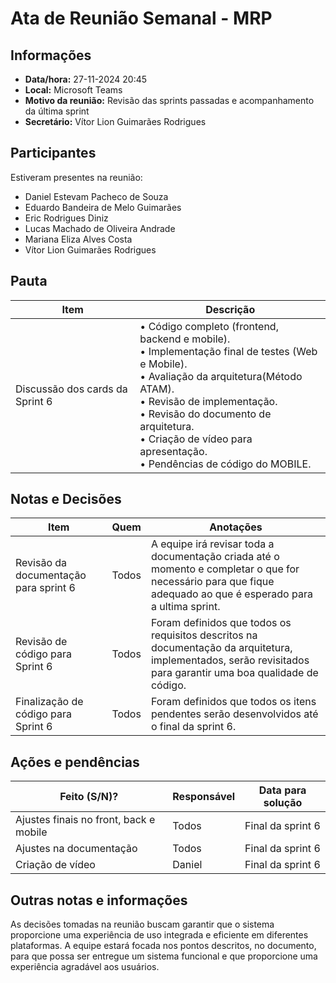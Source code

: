 # Ata de Reunião Semanal - MRP

## Informações

* **Data/hora:** 27-11-2024 20:45
* **Local:** Microsoft Teams
* **Motivo da reunião:** Revisão das sprints passadas e acompanhamento da última sprint
* **Secretário:** Vítor Lion Guimarães Rodrigues

## Participantes

Estiveram presentes na reunião:

- Daniel Estevam Pacheco de Souza
- Eduardo Bandeira de Melo Guimarães
- Eric Rodrigues Diniz
- Lucas Machado de Oliveira Andrade
- Mariana Eliza Alves Costa
- Vítor Lion Guimarães Rodrigues

## Pauta

| Item                                     | Descrição                                                                                                                                                                       |
| ---------------------------------------- | --------------------------------------------- |
| Discussão dos cards da Sprint 6  | • Código completo (frontend, backend e mobile).<br>• Implementação final de testes (Web e Mobile).<br>• Avaliação da arquitetura(Método ATAM).<br>• Revisão de implementação.<br>• Revisão do documento de arquitetura.<br>• Criação de vídeo para apresentação.<br>• Pendências de código do MOBILE.|

## Notas e Decisões

| Item                                   | Quem  | Anotações                                                                                                                                                                                                                                   |
| -------------------------------------- | ----- | ------------------------------------------------------------------------------------------------------------------------------------------------------------------------------------------------------------------------------------------- |
| Revisão da documentação para sprint 6   | Todos | A equipe irá revisar toda a documentação criada até o momento e completar o que for necessário para que fique adequado ao que é esperado para a ultima sprint.|
| Revisão de código para Sprint 6      | Todos | Foram definidos que todos os requisitos descritos na documentação da arquitetura, implementados, serão revisitados para garantir uma boa qualidade de código.|
| Finalização de código para Sprint 6      | Todos | Foram definidos que todos os itens pendentes serão desenvolvidos até o final da sprint 6.|

## Ações e pendências

| Feito (S/N)? | Responsável | Data para solução |
| ------------ |  ----------- | ----------------- |
| Ajustes finais no front, back e mobile |    Todos         |       Final da sprint 6 |
| Ajustes na documentação |    Todos         |       Final da sprint 6 |
| Criação de vídeo |    Daniel         |       Final da sprint 6 |

## Outras notas e informações

As decisões tomadas na reunião buscam garantir que o sistema proporcione uma experiência de uso integrada e eficiente em diferentes plataformas. A equipe estará focada nos pontos descritos, no documento, para que possa ser entregue um sistema funcional e que proporcione uma experiência agradável aos usuários.